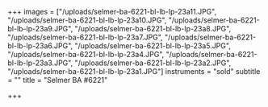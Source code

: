 +++
images = ["/uploads/selmer-ba-6221-bl-lb-lp-23a11.JPG", "/uploads/selmer-ba-6221-bl-lb-lp-23a10.JPG", "/uploads/selmer-ba-6221-bl-lb-lp-23a9.JPG", "/uploads/selmer-ba-6221-bl-lb-lp-23a8.JPG", "/uploads/selmer-ba-6221-bl-lb-lp-23a7.JPG", "/uploads/selmer-ba-6221-bl-lb-lp-23a6.JPG", "/uploads/selmer-ba-6221-bl-lb-lp-23a5.JPG", "/uploads/selmer-ba-6221-bl-lb-lp-23a4.JPG", "/uploads/selmer-ba-6221-bl-lb-lp-23a3.JPG", "/uploads/selmer-ba-6221-bl-lb-lp-23a2.JPG", "/uploads/selmer-ba-6221-bl-lb-lp-23a1.JPG"]
instruments = "sold"
subtitle = ""
title = "Selmer BA #6221"

+++
